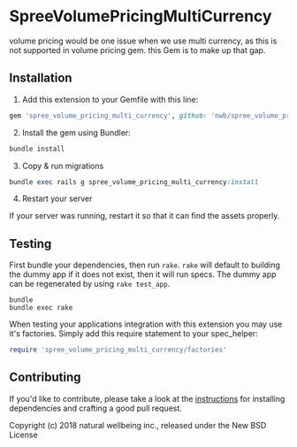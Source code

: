 SpreeVolumePricingMultiCurrency
===============================

volume pricing would be one issue when we use multi currency, as this is not supported in volume pricing gem.
this Gem is to make up that gap.

## Installation

1. Add this extension to your Gemfile with this line:
  ```ruby
  gem 'spree_volume_pricing_multi_currency', github: 'nwb/spree_volume_pricing_multi_currency'
  ```

2. Install the gem using Bundler:
  ```ruby
  bundle install
  ```

3. Copy & run migrations
  ```ruby
  bundle exec rails g spree_volume_pricing_multi_currency:install
  ```

4. Restart your server

  If your server was running, restart it so that it can find the assets properly.

## Testing

First bundle your dependencies, then run `rake`. `rake` will default to building the dummy app if it does not exist, then it will run specs. The dummy app can be regenerated by using `rake test_app`.

```shell
bundle
bundle exec rake
```

When testing your applications integration with this extension you may use it's factories.
Simply add this require statement to your spec_helper:

```ruby
require 'spree_volume_pricing_multi_currency/factories'
```


## Contributing

If you'd like to contribute, please take a look at the
[instructions](CONTRIBUTING.md) for installing dependencies and crafting a good
pull request.

Copyright (c) 2018 natural wellbeing inc., released under the New BSD License

